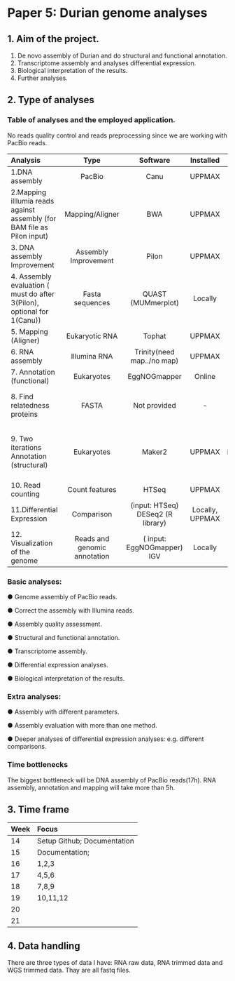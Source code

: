 # Paper 5: Durian genome analyses

## 1. Aim of the project.

1. De novo assembly of Durian and do structural and functional annotation.
2. Transcriptome assembly and analyses differential expression.
3. Biological interpretation of the results.
4. Further analyses.

## 2. Type of analyses

### Table of analyses and the employed application.

No reads quality control and reads preprocessing since we are working with PacBio reads.

| Analysis                                                     |             Type             |                           Software                           |    Installed    |                    ERT                    |                                                          |
| :----------------------------------------------------------- | :--------------------------: | :----------------------------------------------------------: | :-------------: | :---------------------------------------: | -------------------------------------------------------- |
| 1.DNA assembly                                               |            PacBio            |                             Canu                             |     UPPMAX      |            **~17h (4 cores)**             |                                                          |
| 2.Mapping illlumia reads against assembly (for BAM file as Pilon input) |       Mapping/Aligner        |                             BWA                              |     UPPMAX      |                   ~ 1h                    |                                                          |
| 3. DNA assembly Improvement                                  |     Assembly Improvement     |                            Pilon                             |     UPPMAX      |                  ~30min                   |                                                          |
| 4. Assembly  evaluation ( must do after 3(Pilon), optional for 1(Canu)) |       Fasta sequences        | QUAST																								(MUMmerplot) |     Locally     |                     ~                     |                                                          |
| 5. Mapping (Aligner)                                         |        Eukaryotic RNA        |                            Tophat                            |     UPPMAX      |             **~5h (2 cores)**             | Part for 6, all for 10.                                  |
| 6. RNA assembly                                              |         Illumina RNA         |                  Trinity(need map../no map)                  |     UPPMAX      |            **~5.5h (4 cores)**            |                                                          |
| 7. Annotation (functional)                                   |          Eukaryotes          |                         EggNOGmapper                         |     Online      |                                           | Input for 10?                                            |
| 8. Find relatedness proteins                                 |            FASTA             |                         Not provided                         |        -        |                     -                     | Reduce the number of species to run faster               |
| 9. Two iterations Annotation (structural)                    |          Eukaryotes          |                            Maker2                            |     UPPMAX      | **Two iteration!!~6~12h(long) (4 cores)** | (Input: assembly trinity output and relatedness protein) |
| 10. Read counting                                            |        Count features        |                            HTSeq                             |     UPPMAX      |                     ~                     |                                                          |
| 11.Differential Expression                                   |          Comparison          | (input:  																										HTSeq) DESeq2 (R library) | Locally, UPPMAX |                 Variable                  |                                                          |
| 12. Visualization of the genome                              | Reads and genomic annotation | ( input:																										EggNOGmapper) IGV |     Locally     |                 Variable                  |                                                          |

### Basic analyses:

●  Genome assembly of PacBio reads.

●  Correct the assembly with Illumina reads.

●  Assembly quality assessment.

●  Structural and functional annotation.

●  Transcriptome assembly.

●  Differential expression analyses.

●  Biological interpretation of the results.

### Extra analyses:

●  Assembly with different parameters.

●  Assembly evaluation with more than one method.

●  Deeper analyses of differential expression analyses: e.g. different comparisons.

### Time bottlenecks

The biggest bottleneck will be DNA assembly of PacBio reads(17h). RNA assembly, annotation and mapping will take more than 5h.



## 3. Time frame

| Week | Focus                       |
| :--- | :-------------------------- |
| 14   | Setup Github; Documentation |
| 15   | Documentation;              |
| 16   | 1,2,3                       |
| 17   | 4,5,6                       |
| 18   | 7,8,9                       |
| 19   | 10,11,12                    |
| 20   |                             |
| 21   |                             |

## 4. Data handling

There are three types of data I have: RNA raw data, RNA trimmed data and WGS trimmed data. Thay are all fastq files.